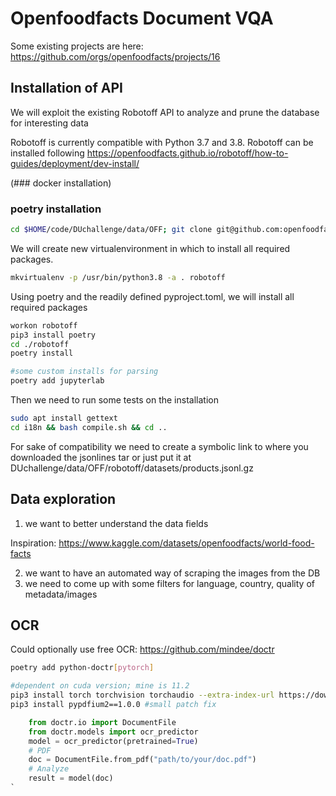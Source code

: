 # Openfoodfacts Document VQA

Some existing projects are here: https://github.com/orgs/openfoodfacts/projects/16

## Installation of API

We will exploit the existing Robotoff API to analyze and prune the database for interesting data

Robotoff is currently compatible with Python 3.7 and 3.8. Robotoff can be installed following https://openfoodfacts.github.io/robotoff/how-to-guides/deployment/dev-install/

(### docker installation)


### poetry installation

```sh
cd $HOME/code/DUchallenge/data/OFF; git clone git@github.com:openfoodfacts/robotoff.git
```
We will create new virtualenvironment in which to install all required packages.
```sh
mkvirtualenv -p /usr/bin/python3.8 -a . robotoff
```

Using poetry and the readily defined pyproject.toml, we will install all required packages
```sh
workon robotoff 
pip3 install poetry
cd ./robotoff
poetry install

#some custom installs for parsing
poetry add jupyterlab

```

Then we need to run some tests on the installation

```sh
sudo apt install gettext
cd i18n && bash compile.sh && cd ..
```

For sake of compatibility we need to create a symbolic link to where you downloaded the jsonlines tar or just put it at DUchallenge/data/OFF/robotoff/datasets/products.jsonl.gz

## Data exploration

1. we want to better understand the data fields

Inspiration: https://www.kaggle.com/datasets/openfoodfacts/world-food-facts 

2. we want to have an automated way of scraping the images from the DB
3. we need to come up with some filters for language, country, quality of metadata/images


## OCR

Could optionally use free OCR: https://github.com/mindee/doctr 

```sh
poetry add python-doctr[pytorch]

#dependent on cuda version; mine is 11.2
pip3 install torch torchvision torchaudio --extra-index-url https://download.pytorch.org/whl/cu112
pip3 install pypdfium2==1.0.0 #small patch fix
```

```python
    from doctr.io import DocumentFile
    from doctr.models import ocr_predictor
    model = ocr_predictor(pretrained=True)
    # PDF
    doc = DocumentFile.from_pdf("path/to/your/doc.pdf")
    # Analyze
    result = model(doc)
`